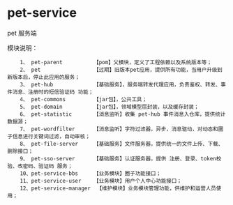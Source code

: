 pet-service
===========

pet 服务端


模块说明：

		1、 pet-parent          【pom】父模块，定义了工程依赖以及系统版本等；
		2、 pet                 【过期】旧版本pet应用，提供所有功能，当用户升级到新版本后，停止此应用的服务；
		3、 pet-hub             【基础服务】，服务端转发代理应用，负责鉴权、转发、事件消息、注册时的短信验证码 功能；
		4、 pet-commons         【jar包】，公共工具；
		5、 pet-domain          【jar包】，领域模型层封装，以及缓存封装；
		6、 pet-statistic       【消息监听】收集 pet-hub 事件消息入仓库，提供统计数据源；
		7、 pet-wordfilter      【消息监听】字符过滤器，异步，消息驱动，对动态和圈子信息进行关键词过滤，自动审核；
		8、 pet-file-server     【基础服务】文件服务器，提供统一的文件上传、下载、删除接口；
		9、 pet-sso-server      【基础服务】认证服务器，提供 注册、登录、token校验、改密码、验证码 服务；
		10、pet-service-bbs     【业务模块】圈子功能接口；
		11、pet-service-user    【业务模块】用户个人中心功能接口；
		12、pet-service-manager	【维护模块】业务模块管理功能，供维护和运营人员使用；

